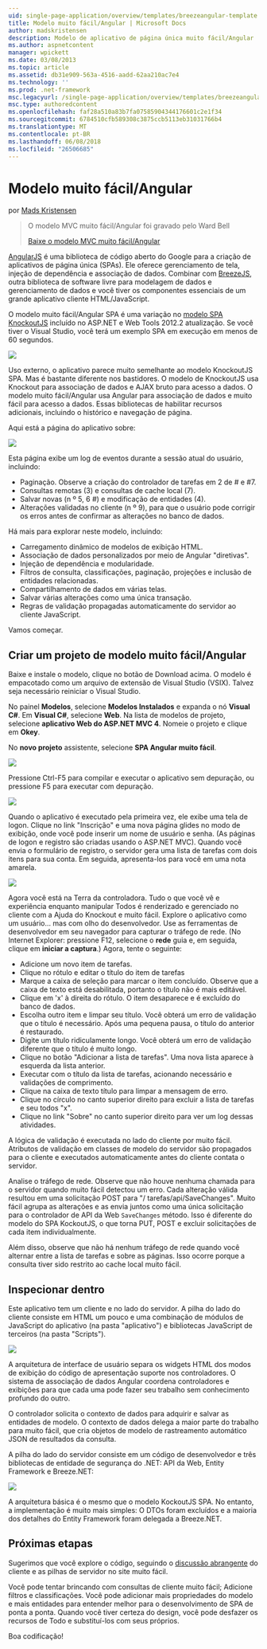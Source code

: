 ```yaml
---
uid: single-page-application/overview/templates/breezeangular-template
title: Modelo muito fácil/Angular | Microsoft Docs
author: madskristensen
description: Modelo de aplicativo de página única muito fácil/Angular
ms.author: aspnetcontent
manager: wpickett
ms.date: 03/08/2013
ms.topic: article
ms.assetid: db31e909-563a-4516-aadd-62aa210ac7e4
ms.technology: ''
ms.prod: .net-framework
msc.legacyurl: /single-page-application/overview/templates/breezeangular-template
msc.type: authoredcontent
ms.openlocfilehash: faf28a510a83b7fa07585904344176601c2e1f34
ms.sourcegitcommit: 6784510cfb589308c3875ccb5113eb31031766b4
ms.translationtype: MT
ms.contentlocale: pt-BR
ms.lasthandoff: 06/08/2018
ms.locfileid: "26506685"
---
```

<a name="breezeangular-template"></a>Modelo muito fácil/Angular
====================
por [Mads Kristensen](https://github.com/madskristensen)

> O modelo MVC muito fácil/Angular foi gravado pelo Ward Bell
> 
> [Baixe o modelo MVC muito fácil/Angular](https://go.microsoft.com/fwlink/?LinkId=286437)


[AngularJS](http://angularjs.org) é uma biblioteca de código aberto do Google para a criação de aplicativos de página única (SPAs). Ele oferece gerenciamento de tela, injeção de dependência e associação de dados. Combinar com [BreezeJS](http://www.breezejs.com/?utm_source=ms-spa), outra biblioteca de software livre para modelagem de dados e gerenciamento de dados e você tiver os componentes essenciais de um grande aplicativo cliente HTML/JavaScript.

O modelo muito fácil/Angular SPA é uma variação no [modelo SPA KnockoutJS](../introduction/knockoutjs-template.md) incluído no ASP.NET e Web Tools 2012.2 atualização. Se você tiver o Visual Studio, você terá um exemplo SPA em execução em menos de 60 segundos.

![](http://www.breezejs.com/sites/all/images/spa-template/NgRunningTodoPage.png)

Uso externo, o aplicativo parece muito semelhante ao modelo KnockoutJS SPA. Mas é bastante diferente nos bastidores. O modelo de KnockoutJS usa Knockout para associação de dados e AJAX bruto para acesso a dados. O modelo muito fácil/Angular usa Angular para associação de dados e muito fácil para acesso a dados. Essas bibliotecas de habilitar recursos adicionais, incluindo o histórico e navegação de página.

Aqui está a página do aplicativo sobre:

![](http://www.breezejs.com/sites/all/images/spa-template/NgRunningAboutPage.png)

Esta página exibe um log de eventos durante a sessão atual do usuário, incluindo:

- Paginação. Observe a criação do controlador de tarefas em 2 de # e #7.
- Consultas remotas (3) e consultas de cache local (7).
- Salvar novas (n º 5, 6 #) e modificação de entidades (4).
- Alterações validadas no cliente (n º 9), para que o usuário pode corrigir os erros antes de confirmar as alterações no banco de dados.

Há mais para explorar neste modelo, incluindo:

- Carregamento dinâmico de modelos de exibição HTML.
- Associação de dados personalizados por meio de Angular "diretivas".
- Injeção de dependência e modularidade.
- Filtros de consulta, classificações, paginação, projeções e inclusão de entidades relacionadas.
- Compartilhamento de dados em várias telas.
- Salvar várias alterações como uma única transação.
- Regras de validação propagadas automaticamente do servidor ao cliente JavaScript.

Vamos começar.

## <a name="create-a-breezeangular-template-project"></a>Criar um projeto de modelo muito fácil/Angular

Baixe e instale o modelo, clique no botão de Download acima. O modelo é empacotado como um arquivo de extensão de Visual Studio (VSIX). Talvez seja necessário reiniciar o Visual Studio.

No painel **Modelos**, selecione **Modelos Instalados** e expanda o nó **Visual C#**. Em **Visual C#**, selecione **Web**. Na lista de modelos de projeto, selecione **aplicativo Web do ASP.NET MVC 4**. Nomeie o projeto e clique em **Okey**.

No **novo projeto** assistente, selecione **SPA Angular muito fácil**.

![](http://www.breezejs.com/sites/all/images/spa-template/SelectBreezeNgSpaTemplate.png)

Pressione Ctrl-F5 para compilar e executar o aplicativo sem depuração, ou pressione F5 para executar com depuração.

![](http://www.breezejs.com/sites/all/images/spa-template/ZephyrLogin.png)

Quando o aplicativo é executado pela primeira vez, ele exibe uma tela de logon. Clique no link "Inscrição" e uma nova página glides no modo de exibição, onde você pode inserir um nome de usuário e senha. (As páginas de logon e registro são criadas usando o ASP.NET MVC). Quando você envia o formulário de registro, o servidor gera uma lista de tarefas com dois itens para sua conta. Em seguida, apresenta-los para você em uma nota amarela.

![](http://www.breezejs.com/sites/all/images/spa-template/TodoList.png)

Agora você está na Terra da controladora. Tudo o que você vê e experiência enquanto manipular Todos é renderizado e gerenciado no cliente com a Ajuda do Knockout e muito fácil. Explore o aplicativo como um usuário... mas com olho do desenvolvedor. Use as ferramentas de desenvolvedor em seu navegador para capturar o tráfego de rede. (No Internet Explorer: pressione F12, selecione o **rede** guia e, em seguida, clique em **iniciar a captura**.) Agora, tente o seguinte:

- Adicione um novo item de tarefas.
- Clique no rótulo e editar o título do item de tarefas
- Marque a caixa de seleção para marcar o item concluído. Observe que a caixa de texto está desabilitada, portanto o título não é mais editável.
- Clique em 'x' à direita do rótulo. O item desaparece e é excluído do banco de dados.
- Escolha outro item e limpar seu título. Você obterá um erro de validação que o título é necessário. Após uma pequena pausa, o título do anterior é restaurado.
- Digite um título ridiculamente longo. Você obterá um erro de validação diferente que o título é muito longo.
- Clique no botão "Adicionar a lista de tarefas". Uma nova lista aparece à esquerda da lista anterior.
- Executar com o título da lista de tarefas, acionando necessário e validações de comprimento.
- Clique na caixa de texto título para limpar a mensagem de erro.
- Clique no círculo no canto superior direito para excluir a lista de tarefas e seu todos "x".
- Clique no link "Sobre" no canto superior direito para ver um log dessas atividades.

A lógica de validação é executada no lado do cliente por muito fácil. Atributos de validação em classes de modelo do servidor são propagados para o cliente e executados automaticamente antes do cliente contata o servidor.

Analise o tráfego de rede. Observe que não houve nenhuma chamada para o servidor quando muito fácil detectou um erro. Cada alteração válida resultou em uma solicitação POST para "/ tarefas/api/SaveChanges". Muito fácil agrupa as alterações e as envia juntos como uma única solicitação para o controlador de API da Web `SaveChanges` método. Isso é diferente do modelo do SPA KockoutJS, o que torna PUT, POST e excluir solicitações de cada item individualmente.

Além disso, observe que não há nenhum tráfego de rede quando você alternar entre a lista de tarefas e sobre as páginas. Isso ocorre porque a consulta tiver sido restrito ao cache local muito fácil.

## <a name="peek-inside"></a>Inspecionar dentro

Este aplicativo tem um cliente e no lado do servidor. A pilha do lado do cliente consiste em HTML um pouco e uma combinação de módulos de JavaScript do aplicativo (na pasta "aplicativo") e bibliotecas JavaScript de terceiros (na pasta "Scripts").

![](http://www.breezejs.com/sites/all/images/spa-template/NgClientArchitecture2.png)

A arquitetura de interface de usuário separa os widgets HTML dos modos de exibição do código de apresentação suporte nos controladores. O sistema de associação de dados Angular coordena controladores e exibições para que cada uma pode fazer seu trabalho sem conhecimento profundo do outro.

O controlador solicita o contexto de dados para adquirir e salvar as entidades de modelo. O contexto de dados delega a maior parte do trabalho para muito fácil, que cria objetos de modelo de rastreamento automático JSON de resultados da consulta.

A pilha do lado do servidor consiste em um código de desenvolvedor e três bibliotecas de entidade de segurança do .NET: API da Web, Entity Framework e Breeze.NET:

![](http://www.breezejs.com/sites/all/images/spa-template/ServerArchitecture.png)

A arquitetura básica é o mesmo que o modelo KockoutJS SPA. No entanto, a implementação é muito mais simples: O DTOs foram excluídos e a maioria dos detalhes do Entity Framework foram delegada a Breeze.NET.

## <a name="next-steps"></a>Próximas etapas

Sugerimos que você explore o código, seguindo o [discussão abrangente](http://www.breezejs.com/ng-spa-template?utm_source=ms-spa) do cliente e as pilhas de servidor no site muito fácil.

Você pode tentar brincando com consultas de cliente muito fácil; Adicione filtros e classificações. Você pode adicionar mais propriedades do modelo e mais entidades para entender melhor para o desenvolvimento de SPA de ponta a ponta. Quando você tiver certeza do design, você pode desfazer os recursos de Todo e substituí-los com seus próprios.

Boa codificação!

